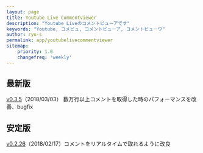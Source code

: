 ```yaml
---
layout: page
title: Youtube Live Commentviewer
description: "Youtube Liveのコメントビューアです"
keywords: "Youtube, コメビュ, コメントビューア, コメントビューワ"
author: ryu-s
permalink: app/youtubelivecommentviewer
sitemap:
    priority: 1.0
    changefreq: 'weekly'	
---
```


## 最新版
[v0.3.5](http://int-main.net/app/YoutubeLiveCommentViewer_v0.3.5.zip)（2018/03/03） 数万行以上コメントを取得した時のパフォーマンスを改善、bugfix  
  
## 安定版
[v0.2.26](http://int-main.net/app/YoutubeLiveCommentViewer_v0.2.26.zip)（2018/02/17）コメントをリアルタイムで取れるように改良  

